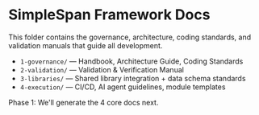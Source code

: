 # SimpleSpan Framework Docs

This folder contains the governance, architecture, coding standards, and validation manuals that guide all development.

- `1-governance/` — Handbook, Architecture Guide, Coding Standards
- `2-validation/` — Validation & Verification Manual
- `3-libraries/` — Shared library integration + data schema standards
- `4-execution/` — CI/CD, AI agent guidelines, module templates

Phase 1: We'll generate the 4 core docs next.